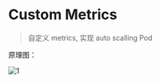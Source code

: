 # Custom Metrics

> 自定义 metrics, 实现 auto scalling Pod

原理图：

![1](https://github.com/xhkyyy/kubernetes-notes/raw/master/notes/custom_metrics.jpeg)